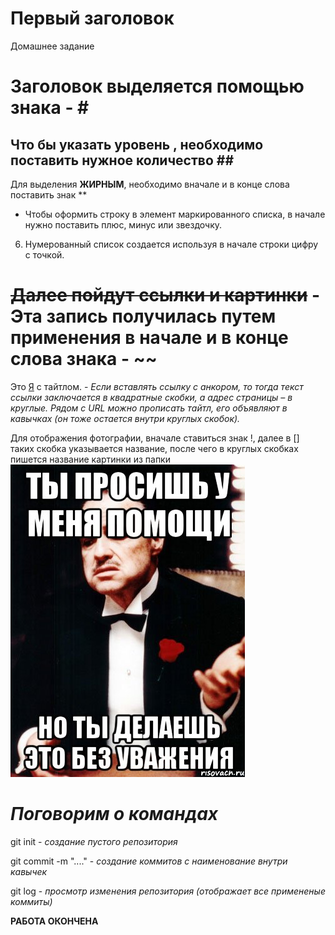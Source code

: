 # Первый заголовок

Домашнее задание

# Заголовок выделяется помощью знака - # #

## Что бы указать уровень , необходимо поставить нужное количество ## ##

Для выделения **ЖИРНЫМ**, необходимо вначале и в конце слова поставить знак **

- Чтобы оформить строку в элемент маркированного списка, в начале нужно поставить плюс, минус или звездочку.

6. Нумерованный список создается используя в начале строки цифру с точкой.

# ~~Далее пойдут ссылки и картинки~~ - **Эта запись получилась путем применения в начале и в конце слова знака - ~~**

Это [Я]( http:\\www.yandex.ru "Яндекс") с тайтлом. - *Если вставлять ссылку с анкором, то тогда текст ссылки заключается в квадратные скобки, а адрес страницы – в круглые. Рядом с URL можно прописать тайтл, его объявляют в кавычках (он тоже остается внутри круглых скобок).*

Для отображения фотографии, вначале ставиться знак !, далее в [] таких скобка указывается название, после чего в круглых скобках пишется название картинки из папки ![Так должена выглядеть стартовая страница Яндекс](foto.jpeg)

# *Поговорим о командах*

git init - *создание пустого репозитория*

git commit -m "...." - *создание коммитов с наименование внутри кавычек*

git log - *просмотр изменения репозитория (отображает все примененые коммиты)*

__РАБОТА ОКОНЧЕНА__